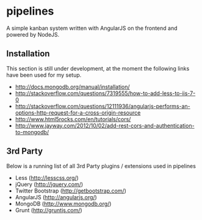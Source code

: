 pipelines
=========

A simple kanban system written with AngularJS on the frontend and powered by NodeJS.

## Installation
This section is still under development, at the moment the following links have been used for my setup.

* http://docs.mongodb.org/manual/installation/
* http://stackoverflow.com/questions/7319555/how-to-add-less-to-iis-7-0
* http://stackoverflow.com/questions/12111936/angularjs-performs-an-options-http-request-for-a-cross-origin-resource
* http://www.html5rocks.com/en/tutorials/cors/
* http://www.jayway.com/2012/10/02/add-rest-cors-and-authentication-to-mongodb/

## 3rd Party
Below is a running list of all 3rd Party plugins / extensions used in pipelines

* Less (http://lesscss.org/)
* jQuery (http://jquery.com/)
* Twitter Bootstrap (http://getbootstrap.com/)
* AngularJS (http://angularjs.org/)
* MongoDB (http://www.mongodb.org/)
* Grunt (http://gruntjs.com/)
